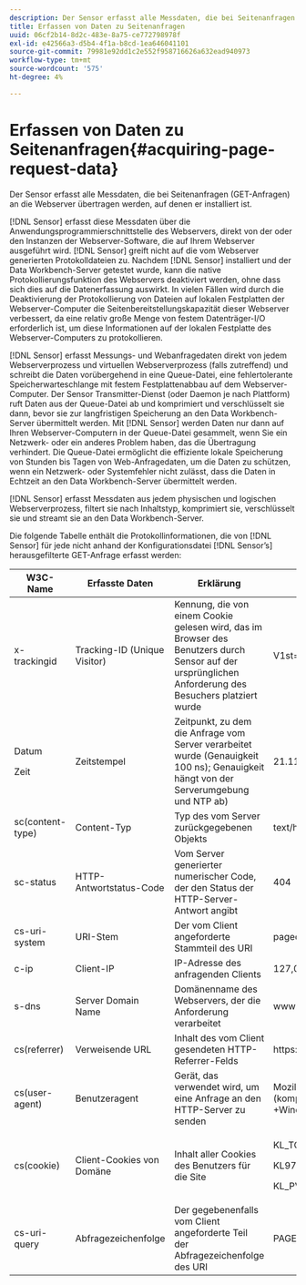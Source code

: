 ```yaml
---
description: Der Sensor erfasst alle Messdaten, die bei Seitenanfragen (GET-Anfragen) an die Webserver übertragen werden, auf denen er installiert ist.
title: Erfassen von Daten zu Seitenanfragen
uuid: 06cf2b14-8d2c-483e-8a75-ce772798978f
exl-id: e42566a3-d5b4-4f1a-b8cd-1ea646041101
source-git-commit: 79981e92dd1c2e552f958716626a632ead940973
workflow-type: tm+mt
source-wordcount: '575'
ht-degree: 4%

---
```


# Erfassen von Daten zu Seitenanfragen{#acquiring-page-request-data}

Der Sensor erfasst alle Messdaten, die bei Seitenanfragen (GET-Anfragen) an die Webserver übertragen werden, auf denen er installiert ist.

[!DNL Sensor] erfasst diese Messdaten über die Anwendungsprogrammierschnittstelle des Webservers, direkt von der oder den Instanzen der Webserver-Software, die auf Ihrem Webserver ausgeführt wird. [!DNL Sensor] greift nicht auf die vom Webserver generierten Protokolldateien zu. Nachdem [!DNL Sensor] installiert und der Data Workbench-Server getestet wurde, kann die native Protokollierungsfunktion des Webservers deaktiviert werden, ohne dass sich dies auf die Datenerfassung auswirkt. In vielen Fällen wird durch die Deaktivierung der Protokollierung von Dateien auf lokalen Festplatten der Webserver-Computer die Seitenbereitstellungskapazität dieser Webserver verbessert, da eine relativ große Menge von festem Datenträger-I/O erforderlich ist, um diese Informationen auf der lokalen Festplatte des Webserver-Computers zu protokollieren.

[!DNL Sensor] erfasst Messungs- und Webanfragedaten direkt von jedem Webserverprozess und virtuellen Webserverprozess (falls zutreffend) und schreibt die Daten vorübergehend in eine Queue-Datei, eine fehlertolerante Speicherwarteschlange mit festem Festplattenabbau auf dem Webserver-Computer. Der Sensor Transmitter-Dienst (oder Daemon je nach Plattform) ruft Daten aus der Queue-Datei ab und komprimiert und verschlüsselt sie dann, bevor sie zur langfristigen Speicherung an den Data Workbench-Server übermittelt werden. Mit [!DNL Sensor] werden Daten nur dann auf Ihren Webserver-Computern in der Queue-Datei gesammelt, wenn Sie ein Netzwerk- oder ein anderes Problem haben, das die Übertragung verhindert. Die Queue-Datei ermöglicht die effiziente lokale Speicherung von Stunden bis Tagen von Web-Anfragedaten, um die Daten zu schützen, wenn ein Netzwerk- oder Systemfehler nicht zulässt, dass die Daten in Echtzeit an den Data Workbench-Server übermittelt werden.

[!DNL Sensor] erfasst Messdaten aus jedem physischen und logischen Webserverprozess, filtert sie nach Inhaltstyp, komprimiert sie, verschlüsselt sie und streamt sie an den Data Workbench-Server.

Die folgende Tabelle enthält die Protokollinformationen, die von [!DNL Sensor] für jede nicht anhand der Konfigurationsdatei [!DNL Sensor’s] herausgefilterte GET-Anfrage erfasst werden:

<table id="table_5F65474150EC41648B35D0B031FB9B15">
 <thead>
  <tr>
   <th colname="col1" class="entry"> W3C-Name </th>
   <th colname="col2" class="entry"> Erfasste Daten </th>
   <th colname="col3" class="entry"> Erklärung </th>
   <th colname="col4" class="entry"> Erklärung </th>
  </tr>
 </thead>
 <tbody>
  <tr>
   <td colname="col1"> x-trackingid </td>
   <td colname="col2"> Tracking-ID (Unique Visitor) </td>
   <td colname="col3"> Kennung, die von einem Cookie gelesen wird, das im Browser des Benutzers durch <span class="wintitle"> Sensor </span> auf der ursprünglichen Anforderung des Besuchers platziert wurde </td>
   <td colname="col4"> V1st=3C94007B4E01F9C2 </td>
  </tr>
  <tr>
   <td colname="col1"> <p>Datum </p> <p>Zeit </p> </td>
   <td colname="col2"> Zeitstempel </td>
   <td colname="col3"> Zeitpunkt, zu dem die Anfrage vom Server verarbeitet wurde (Genauigkeit 100 ns); Genauigkeit hängt von der Serverumgebung und NTP ab) </td>
   <td colname="col4"> 21.11.2002 17:21:45.123 </td>
  </tr>
  <tr>
   <td colname="col1"> sc(content-type) </td>
   <td colname="col2"> Content-Typ </td>
   <td colname="col3"> Typ des vom Server zurückgegebenen Objekts </td>
   <td colname="col4"> text/html </td>
  </tr>
  <tr>
   <td colname="col1"> sc-status </td>
   <td colname="col2"> HTTP-Antwortstatus-Code </td>
   <td colname="col3"> Vom Server generierter numerischer Code, der den Status der HTTP-Server-Antwort angibt </td>
   <td colname="col4"> 404 </td>
  </tr>
  <tr>
   <td colname="col1"> cs-uri-system </td>
   <td colname="col2"> URI-Stem </td>
   <td colname="col3"> Der vom Client angeforderte Stammteil des URI </td>
   <td colname="col4"> <span class="filepath"> pagedir/page.asp  </span> </td>
  </tr>
  <tr>
   <td colname="col1"> c-ip </td>
   <td colname="col2"> Client-IP </td>
   <td colname="col3"> IP-Adresse des anfragenden Clients </td>
   <td colname="col4"> 127,0,0,1 </td>
  </tr>
  <tr>
   <td colname="col1"> s-dns </td>
   <td colname="col2"> Server Domain Name </td>
   <td colname="col3"> Domänenname des Webservers, der die Anforderung verarbeitet </td>
   <td colname="col4"> <span class="filepath"> www.domain.com  </span> </td>
  </tr>
  <tr>
   <td colname="col1"> cs(referrer) </td>
   <td colname="col2"> Verweisende URL </td>
   <td colname="col3"> Inhalt des vom Client gesendeten HTTP-Referrer-Felds </td>
   <td colname="col4"> <span class="filepath"> https://www.referringsite.com  </span> </td>
  </tr>
  <tr>
   <td colname="col1"> cs(user-agent) </td>
   <td colname="col2"> Benutzeragent </td>
   <td colname="col3"> Gerät, das verwendet wird, um eine Anfrage an den HTTP-Server zu senden </td>
   <td colname="col4"> Mozilla/4.0+(kompatibel;+MSIE+6.0; +Windows+NT+5.1) </td>
  </tr>
  <tr>
   <td colname="col1"> cs(cookie) </td>
   <td colname="col2"> Client-Cookies von Domäne </td>
   <td colname="col3"> Inhalt aller Cookies des Benutzers für die Site </td>
   <td colname="col4"> <p>KL_TC1 1038058778312 </p> <p>KL972x1038058778312282052 </p> <p>KL_PVKL972 0 </p> </td>
  </tr>
  <tr>
   <td colname="col1"> cs-uri-query </td>
   <td colname="col2"> Abfragezeichenfolge </td>
   <td colname="col3"> Der gegebenenfalls vom Client angeforderte Teil der Abfragezeichenfolge des URI </td>
   <td colname="col4"> PAGENAME=dynamic1&amp;link=3001 </td>
  </tr>
 </tbody>
</table>
